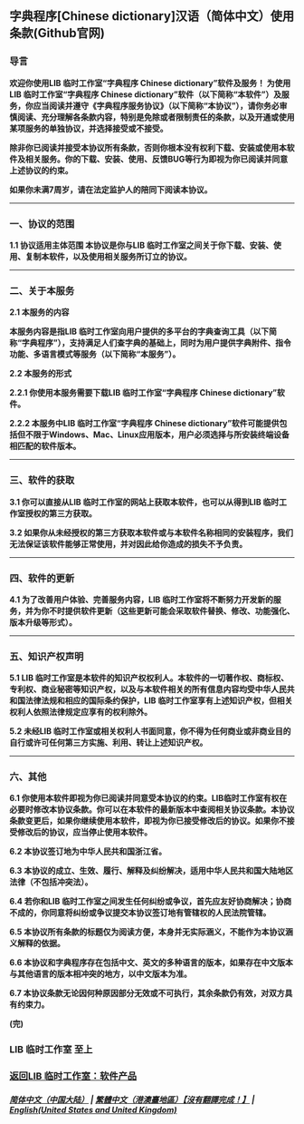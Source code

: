 ## 字典程序[Chinese dictionary]汉语（简体中文）使用条款(Github官网)
### 导言
**欢迎你使用LIB 临时工作室“字典程序 Chinese dictionary”软件及服务！
为使用LIB 临时工作室“字典程序 Chinese dictionary”软件（以下简称“本软件”）及服务，你应当阅读并遵守《字典程序服务协议》（以下简称“本协议”），请你务必审慎阅读、充分理解各条款内容，特别是免除或者限制责任的条款，以及开通或使用某项服务的单独协议，并选择接受或不接受。**

**除非你已阅读并接受本协议所有条款，否则你根本没有权利下载、安装或使用本软件及相关服务。你的下载、安装、使用、反馈BUG等行为即视为你已阅读并同意上述协议的约束。**

**如果你未满7周岁，请在法定监护人的陪同下阅读本协议。**


------------

### 一、协议的范围
**1.1 协议适用主体范围
本协议是你与LIB 临时工作室之间关于你下载、安装、使用、复制本软件，以及使用相关服务所订立的协议。**


------------

### 二、关于本服务
**2.1 本服务的内容**

**本服务内容是指LIB 临时工作室向用户提供的多平台的字典查询工具（以下简称“字典程序”），支持满足人们查字典的基础上，同时为用户提供字典附件、指令功能、多语言模式等服务（以下简称“本服务”）。**

**2.2 本服务的形式**

**2.2.1 你使用本服务需要下载LIB 临时工作室“字典程序 Chinese dictionary”软件。**

**2.2.2 本服务中LIB 临时工作室“字典程序 Chinese dictionary”软件可能提供包括但不限于Windows、Mac、Linux应用版本，用户必须选择与所安装终端设备相匹配的软件版本。**


------------

### 三、软件的获取
**3.1 你可以直接从LIB 临时工作室的网站上获取本软件，也可以从得到LIB 临时工作室授权的第三方获取。**

**3.2 如果你从未经授权的第三方获取本软件或与本软件名称相同的安装程序，我们无法保证该软件能够正常使用，并对因此给你造成的损失不予负责。**


------------

### 四、软件的更新
**4.1 为了改善用户体验、完善服务内容，LIB 临时工作室将不断努力开发新的服务，并为你不时提供软件更新（这些更新可能会采取软件替换、修改、功能强化、版本升级等形式）。**


------------

### 五、知识产权声明
**5.1 LIB 临时工作室是本软件的知识产权权利人。本软件的一切著作权、商标权、专利权、商业秘密等知识产权，以及与本软件相关的所有信息内容均受中华人民共和国法律法规和相应的国际条约保护，LIB 临时工作室享有上述知识产权，但相关权利人依照法律规定应享有的权利除外。**

**5.2 未经LIB 临时工作室或相关权利人书面同意，你不得为任何商业或非商业目的自行或许可任何第三方实施、利用、转让上述知识产权。**

------------
### 六、其他
**6.1 你使用本软件即视为你已阅读并同意受本协议的约束。LIB临时工作室有权在必要时修改本协议条款。你可以在本软件的最新版本中查阅相关协议条款。本协议条款变更后，如果你继续使用本软件，即视为你已接受修改后的协议。如果你不接受修改后的协议，应当停止使用本软件。**

**6.2 本协议签订地为中华人民共和国浙江省。**

**6.3 本协议的成立、生效、履行、解释及纠纷解决，适用中华人民共和国大陆地区法律（不包括冲突法）。**

**6.4 若你和LIB 临时工作室之间发生任何纠纷或争议，首先应友好协商解决；协商不成的，你同意将纠纷或争议提交本协议签订地有管辖权的人民法院管辖。**

**6.5 本协议所有条款的标题仅为阅读方便，本身并无实际涵义，不能作为本协议涵义解释的依据。**

**6.6 本协议和字典程序存在包括中文、英文的多种语言的版本，如果存在中文版本与其他语言的版本相冲突的地方，以中文版本为准。**

**6.7 本协议条款无论因何种原因部分无效或不可执行，其余条款仍有效，对双方具有约束力。**

**(完)**
### LIB 临时工作室  至上

### [返回LIB 临时工作室：软件产品](Software)
##### [简体中文（中国大陆）](Chinese_dictionary_Service_Terms) | [繁體中文（港澳臺地區）【沒有翻譯完成！】](tc/Chinese_dictionary_Service_Terms) | **[English(United States and United Kingdom)](en/Chinese_dictionary_Service_Terms)**
